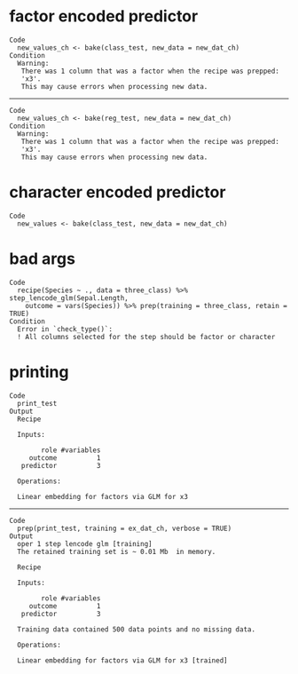 # factor encoded predictor

    Code
      new_values_ch <- bake(class_test, new_data = new_dat_ch)
    Condition
      Warning:
       There was 1 column that was a factor when the recipe was prepped:
       'x3'.
       This may cause errors when processing new data.

---

    Code
      new_values_ch <- bake(reg_test, new_data = new_dat_ch)
    Condition
      Warning:
       There was 1 column that was a factor when the recipe was prepped:
       'x3'.
       This may cause errors when processing new data.

# character encoded predictor

    Code
      new_values <- bake(class_test, new_data = new_dat_ch)

# bad args

    Code
      recipe(Species ~ ., data = three_class) %>% step_lencode_glm(Sepal.Length,
        outcome = vars(Species)) %>% prep(training = three_class, retain = TRUE)
    Condition
      Error in `check_type()`:
      ! All columns selected for the step should be factor or character

# printing

    Code
      print_test
    Output
      Recipe
      
      Inputs:
      
            role #variables
         outcome          1
       predictor          3
      
      Operations:
      
      Linear embedding for factors via GLM for x3

---

    Code
      prep(print_test, training = ex_dat_ch, verbose = TRUE)
    Output
      oper 1 step lencode glm [training] 
      The retained training set is ~ 0.01 Mb  in memory.
      
      Recipe
      
      Inputs:
      
            role #variables
         outcome          1
       predictor          3
      
      Training data contained 500 data points and no missing data.
      
      Operations:
      
      Linear embedding for factors via GLM for x3 [trained]

